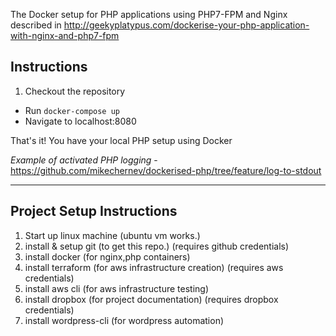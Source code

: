 The Docker setup for PHP applications using PHP7-FPM and Nginx described in http://geekyplatypus.com/dockerise-your-php-application-with-nginx-and-php7-fpm

## Instructions
1. Checkout the repository
* Run `docker-compose up`
* Navigate to localhost:8080

That's it! You have your local PHP setup using Docker

*Example of activated PHP logging* - https://github.com/mikechernev/dockerised-php/tree/feature/log-to-stdout

--------------------------------
## Project Setup Instructions
1. Start up linux machine (ubuntu vm works.)
2. install & setup git (to get this repo.) (requires github credentials)
3. install docker (for nginx,php containers)
4. install terraform (for aws infrastructure creation) (requires aws credentials)
5. install aws cli (for aws infrastructure testing)
6. install dropbox (for project documentation) (requires dropbox credentials)
7. install wordpress-cli (for wordpress automation)

